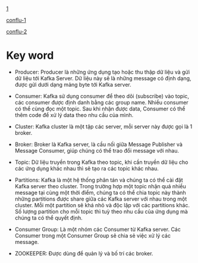 [1](https://dev.to/chafroudtarek/how-to-integrate-kafka-with-nodejs--4bil)

[conflu-1](https://developer.confluent.io/get-started/rest/?session_ref=https://www.kai-waehner.de/&_ga=2.32065342.1085677876.1730652640-2119664663.1730652640)

[conflu-2](https://developer.confluent.io/get-started/nodejs/?session_ref=https://www.kai-waehner.de/&_ga=2.32065342.1085677876.1730652640-2119664663.1730652640&_gl=1*15df43u*_gcl_au*MTg0OTg4MzUzMy4xNzMwNjUyNjM5*_ga*MjExOTY2NDY2My4xNzMwNjUyNjQw*_ga_D2D3EGKSGD*MTczMDY1MjY0NS4xLjAuMTczMDY1MjY0NS42MC4wLjA.)

# Key word

* Producer: Producer là những ứng dụng tạo hoặc thu thập dữ liệu và gửi dữ liệu tới Kafka Server. Dữ liệu này sẽ là những message có định dạng, được gửi dưới dạng mảng byte tới Kafka server.
  
* Consumer: Kafka sử dụng consumer để theo dõi (subscribe) vào topic, các consumer được định danh bằng các group name. Nhiều consumer có thể cùng đọc một topic. Sau khi nhận được data, Consumer có thể thêm code để xử lý data theo nhu cầu của mình.

* Cluster: Kafka cluster là một tập các server, mỗi server này được gọi là 1 broker.
  
* Broker: Broker là Kafka server, là cầu nối giữa Message Publisher và Message Consumer, giúp chúng có thể trao đổi message với nhau.

* Topic: Dữ liệu truyền trong Kafka theo topic, khi cần truyền dữ liệu cho các ứng dụng khác nhau thì sẽ tạo ra các topic khác nhau.

* Partitions: Kafka là một hệ thống phân tán và chúng ta có thể cài đặt Kafka server theo cluster. Trong trường hợp một topic nhận quá nhiều message tại cùng một thời điểm, chúng ta có thể chia topic này thành những partitions được share giữa các Kafka server với nhau trong một cluster. Mỗi một partition sẽ khá nhỏ và độc lập với các partitions khác. Số lượng partition cho mỗi topic thì tuỳ theo nhu cầu của ứng dụng mà chúng ta có thể quyết định.

* Consumer Group: Là một nhóm các Consumer từ Kafka server. Các Consumer trong một Consumer Group sẽ chia sẻ việc xử lý các message.

* ZOOKEEPER: Được dùng để quản lý và bố trí các broker.
